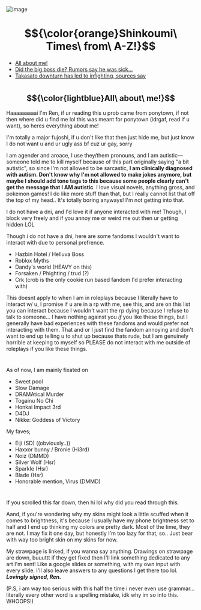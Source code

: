   ![image](https://i.imgur.com/pWpzHU2.png)
# $${\color{orange}Shinkoumi\  Times\ from\ A-Z!}$$
  - <ins>All about me!</ins>
  - <ins>Did the big boss die? Rumors say he was sick...</ins>
  - <ins>Takasato downturn has led to infighting, sources say</ins>
  #
## $${\color{lightblue}All\ about\ me!}$$
Haaaaaaaaai I'm Ren, if ur reading this u prob came from ponytown, if not then where did u find me lol this was meant for ponytown (idrgaf, read if u want), so heres everything about me!

I'm totally a major fujoshi, if u don't like that then just hide me, but just know I do not want u and ur ugly ass bf cuz ur gay, sorry

I am agender and aroace, I use they/them pronouns, and I am autistic—someone told me to kill myself because of this part originally saying "a bit autistic", so since I'm not allowed to be sarcastic, **I am clinically diagnosed with autism. Don't know why I'm not allowed to make jokes anymore, but maybe I should add tone tags to this because some people clearly can't get the message that I AM autistic**. I love visual novels, anything gross, and pokemon games! I do like more stuff than that, but I really cannot list that off the top of my head.. It's totally boring anyways! I'm not getting into that.

I do not have a dni, and I'd love it if anyone interacted with me! Though, I block very freely and if you annoy me or weird me out then ur getting hidden LOL
 
 Though i do not have a dni, here are some fandoms I wouldn't want to interact with due to personal prefrence.
 - Hazbin Hotel / Helluva Boss
 - Roblox Myths
 - Dandy's world (HEAVY on this)
 - Forsaken / Phighting / trud (?)
 - Crk (crob is the only cookie run based fandom I'd prefer interacting with)

This doesnt apply to when I am in roleplays because I literally have to interact w/ u, I promise if u are in a rp with me, see this, and are on this list you can interact because I wouldn't want the rp dying because I refuse to talk to someone...
I have nothing against you *if* you like these things, but I generally have bad experiences with these fandoms and would prefer not interacting with them. That and or I just find the fandom annoying and don't want to end up telling u to shut up because thats rude, but I am genuinely horrible at keeping to myself so PLEASE do not interact with me outside of roleplays if you like these things.

#

As of now, I am mainly fixated on
 - Sweet pool
 - Slow Damage
 - DRAMAtical Murder
 - Togainu No Chi
 - Honkai Impact 3rd
 - D4DJ
 - Nikke: Goddess of Victory

My faves;
 - Eiji (SD) ((obviously..))
 - Haxxor bunny / Bronie (Hi3rd)
 - Noiz (DMMD)
 - Silver Wolf (Hsr)
 - Sparkle (Hsr)
 - Blade (Hsr)
 - Honorable mention, Virus (DMMD)

#

If you scrolled this far down, then hi lol why did you read through this.

Aand, if you're wondering why my skins might look a little scuffed when it comes to brightness, it's because I usually have my phone brightness set to half and I end up thinking my colors are pretty dark. Most of the time, they are not. I may fix it one day, but honestly I'm too lazy for that, so.. Just bear with way too bright skin on my skins for now.

My strawpage is linked, if you wanna say anything. Drawings on strawpage are down, buuuttt if they get fixed then I'll link something dedicated to any art I'm sent! Like a google slides or something, with my own input with every slide. I'll also leave answers to any questions I get there too lol.
***Lovingly signed, Ren.***

 (P.S, i am way too serious with this half the time i never even use grammar... literally every other word is a spelling mistake, idk why im so into this. WHOOPS!)
